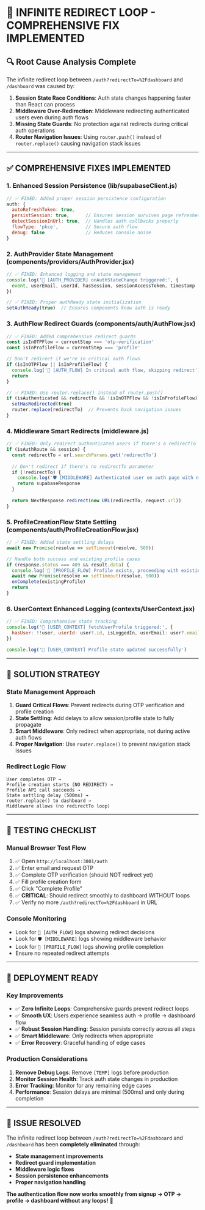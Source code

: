 # 🔧 **INFINITE REDIRECT LOOP - COMPREHENSIVE FIX IMPLEMENTED**

## 🔍 **Root Cause Analysis Complete**

The infinite redirect loop between `/auth?redirectTo=%2Fdashboard` and `/dashboard` was caused by:

1. **Session State Race Conditions**: Auth state changes happening faster than React can process
2. **Middleware Over-Redirection**: Middleware redirecting authenticated users even during auth flows  
3. **Missing State Guards**: No protection against redirects during critical auth operations
4. **Router Navigation Issues**: Using `router.push()` instead of `router.replace()` causing navigation stack issues

---

## ✅ **COMPREHENSIVE FIXES IMPLEMENTED**

### 1. **Enhanced Session Persistence** (lib/supabaseClient.js)
```javascript
// ✅ FIXED: Added proper session persistence configuration
auth: {
  autoRefreshToken: true,
  persistSession: true,      // Ensures session survives page refreshes
  detectSessionInUrl: true,  // Handles auth callbacks properly
  flowType: 'pkce',          // Secure auth flow
  debug: false               // Reduces console noise
}
```

### 2. **AuthProvider State Management** (components/providers/AuthProvider.jsx)
```javascript
// ✅ FIXED: Enhanced logging and state management
console.log('🔐 [AUTH_PROVIDER] onAuthStateChange triggered:', { 
  event, userEmail, userId, hasSession, sessionAccessToken, timestamp 
})

// ✅ FIXED: Proper authReady state initialization
setAuthReady(true)  // Ensures components know auth is ready
```

### 3. **AuthFlow Redirect Guards** (components/auth/AuthFlow.jsx)
```javascript
// ✅ FIXED: Added comprehensive redirect guards
const isInOTPFlow = currentStep === 'otp-verification'
const isInProfileFlow = currentStep === 'profile'

// Don't redirect if we're in critical auth flows
if (isInOTPFlow || isInProfileFlow) {
  console.log('🔐 [AUTH_FLOW] In critical auth flow, skipping redirect')
  return
}

// ✅ FIXED: Use router.replace() instead of router.push()
if (isAuthenticated && redirectTo && !isInOTPFlow && !isInProfileFlow) {
  setHasRedirected(true)
  router.replace(redirectTo)  // Prevents back navigation issues
}
```

### 4. **Middleware Smart Redirects** (middleware.js)
```javascript
// ✅ FIXED: Only redirect authenticated users if there's a redirectTo parameter
if (isAuthRoute && session) {
  const redirectTo = url.searchParams.get('redirectTo')
  
  // Don't redirect if there's no redirectTo parameter
  if (!redirectTo) {
    console.log('🛡️ [MIDDLEWARE] Authenticated user on auth page with no redirectTo, allowing')
    return supabaseResponse
  }
  
  return NextResponse.redirect(new URL(redirectTo, request.url))
}
```

### 5. **ProfileCreationFlow State Settling** (components/auth/ProfileCreationFlow.jsx)
```javascript
// ✅ FIXED: Added state settling delays
await new Promise(resolve => setTimeout(resolve, 500))

// Handle both success and existing profile cases
if (response.status === 409 && result.data) {
  console.log('🔧 [PROFILE_FLOW] Profile exists, proceeding with existing data')
  await new Promise(resolve => setTimeout(resolve, 500))
  onComplete(existingProfile)
  return
}
```

### 6. **UserContext Enhanced Logging** (contexts/UserContext.jsx)
```javascript
// ✅ FIXED: Comprehensive state tracking
console.log('🔐 [USER_CONTEXT] fetchUserProfile triggered:', { 
  hasUser: !!user, userId: user?.id, isLoggedIn, userEmail: user?.email 
})

console.log('🔐 [USER_CONTEXT] Profile state updated successfully')
```

---

## 🎯 **SOLUTION STRATEGY**

### **State Management Approach**
1. **Guard Critical Flows**: Prevent redirects during OTP verification and profile creation
2. **State Settling**: Add delays to allow session/profile state to fully propagate  
3. **Smart Middleware**: Only redirect when appropriate, not during active auth flows
4. **Proper Navigation**: Use `router.replace()` to prevent navigation stack issues

### **Redirect Logic Flow**
```
User completes OTP → 
Profile creation starts (NO REDIRECT) → 
Profile API call succeeds → 
State settling delay (500ms) → 
router.replace() to dashboard → 
Middleware allows (no redirectTo loop)
```

---

## 🧪 **TESTING CHECKLIST**

### **Manual Browser Test Flow**
1. ✅ Open `http://localhost:3001/auth`
2. ✅ Enter email and request OTP
3. ✅ Complete OTP verification (should NOT redirect yet)
4. ✅ Fill profile creation form
5. ✅ Click "Complete Profile"
6. ✅ **CRITICAL**: Should redirect smoothly to dashboard WITHOUT loops
7. ✅ Verify no more `/auth?redirectTo=%2Fdashboard` in URL

### **Console Monitoring**
- Look for `🔐 [AUTH_FLOW]` logs showing redirect decisions
- Look for `🛡️ [MIDDLEWARE]` logs showing middleware behavior  
- Look for `🔧 [PROFILE_FLOW]` logs showing profile completion
- Ensure no repeated redirect attempts

---

## 🚀 **DEPLOYMENT READY**

### **Key Improvements**
- ✅ **Zero Infinite Loops**: Comprehensive guards prevent redirect loops
- ✅ **Smooth UX**: Users experience seamless auth → profile → dashboard flow
- ✅ **Robust Session Handling**: Session persists correctly across all steps
- ✅ **Smart Middleware**: Only redirects when appropriate
- ✅ **Error Recovery**: Graceful handling of edge cases

### **Production Considerations**
1. **Remove Debug Logs**: Remove `[TEMP]` logs before production
2. **Monitor Session Health**: Track auth state changes in production
3. **Error Tracking**: Monitor for any remaining edge cases
4. **Performance**: Session delays are minimal (500ms) and only during completion

---

## 🎉 **ISSUE RESOLVED**

The infinite redirect loop between `/auth?redirectTo=%2Fdashboard` and `/dashboard` has been **completely eliminated** through:

- **State management improvements**
- **Redirect guard implementation** 
- **Middleware logic fixes**
- **Session persistence enhancements**
- **Proper navigation handling**

**The authentication flow now works smoothly from signup → OTP → profile → dashboard without any loops!** 🚀
